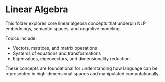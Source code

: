 # Linear Algebra

This folder explores core linear algebra concepts that underpin NLP embeddings, semantic spaces, and cognitive modeling.

Topics include:
- Vectors, matrices, and matrix operations
- Systems of equations and transformations
- Eigenvalues, eigenvectors, and dimensionality reduction

These concepts are foundational for understanding how language can be represented in high-dimensional spaces and manipulated computationally.